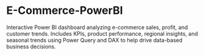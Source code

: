 # E-Commerce-PowerBI
Interactive Power BI dashboard analyzing e-commerce sales, profit, and customer trends. Includes KPIs, product performance, regional insights, and seasonal trends using Power Query and DAX to help drive data-based business decisions.
